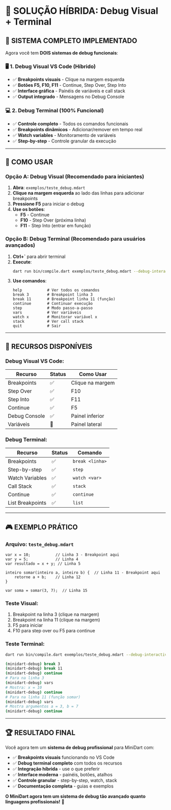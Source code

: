 # 🎯 SOLUÇÃO HÍBRIDA: Debug Visual + Terminal

## 🎉 **SISTEMA COMPLETO IMPLEMENTADO**

Agora você tem **DOIS sistemas de debug funcionais**:

### 🖥️ **1. Debug Visual VS Code (Híbrido)**
- ✅ **Breakpoints visuais** - Clique na margem esquerda
- ✅ **Botões F5, F10, F11** - Continue, Step Over, Step Into
- ✅ **Interface gráfica** - Painéis de variáveis e call stack
- ✅ **Output integrado** - Mensagens no Debug Console

### 💻 **2. Debug Terminal (100% Funcional)**
- ✅ **Controle completo** - Todos os comandos funcionais
- ✅ **Breakpoints dinâmicos** - Adicionar/remover em tempo real
- ✅ **Watch variables** - Monitoramento de variáveis
- ✅ **Step-by-step** - Controle granular da execução

---

## 🚀 **COMO USAR**

### **Opção A: Debug Visual (Recomendado para iniciantes)**

1. **Abra**: `exemplos/teste_debug.mdart`
2. **Clique na margem esquerda** ao lado das linhas para adicionar breakpoints
3. **Pressione F5** para iniciar o debug
4. **Use os botões**:
   - **F5** - Continue
   - **F10** - Step Over (próxima linha)
   - **F11** - Step Into (entrar em função)

### **Opção B: Debug Terminal (Recomendado para usuários avançados)**

1. **Ctrl+`** para abrir terminal
2. **Execute**:
   ```bash
   dart run bin/compile.dart exemplos/teste_debug.mdart --debug-interactive
   ```
3. **Use comandos**:
   ```
   help           # Ver todos os comandos
   break 3        # Breakpoint linha 3
   break 11       # Breakpoint linha 11 (função)
   continue       # Continuar execução
   step           # Modo passo-a-passo
   vars           # Ver variáveis
   watch x        # Monitorar variável x
   stack          # Ver call stack
   quit           # Sair
   ```

---

## 🎯 **RECURSOS DISPONÍVEIS**

### **Debug Visual VS Code:**
| Recurso | Status | Como Usar |
|---------|--------|-----------|
| Breakpoints | ✅ | Clique na margem |
| Step Over | ✅ | F10 |
| Step Into | ✅ | F11 |
| Continue | ✅ | F5 |
| Debug Console | ✅ | Painel inferior |
| Variáveis | 🔄 | Painel lateral |

### **Debug Terminal:**
| Recurso | Status | Comando |
|---------|--------|---------|
| Breakpoints | ✅ | `break <linha>` |
| Step-by-step | ✅ | `step` |
| Watch Variables | ✅ | `watch <var>` |
| Call Stack | ✅ | `stack` |
| Continue | ✅ | `continue` |
| List Breakpoints | ✅ | `list` |

---

## 🎮 **EXEMPLO PRÁTICO**

### **Arquivo: `teste_debug.mdart`**
```minidart
var x = 10;           // Linha 3 - Breakpoint aqui
var y = 5;            // Linha 4
var resultado = x + y; // Linha 5

inteiro somar(inteiro a, inteiro b) {  // Linha 11 - Breakpoint aqui
    retorne a + b;    // Linha 12
}

var soma = somar(3, 7);  // Linha 15
```

### **Teste Visual:**
1. Breakpoint na linha 3 (clique na margem)
2. Breakpoint na linha 11 (clique na margem)
3. F5 para iniciar
4. F10 para step over ou F5 para continue

### **Teste Terminal:**
```bash
dart run bin/compile.dart exemplos/teste_debug.mdart --debug-interactive

(minidart-debug) break 3
(minidart-debug) break 11
(minidart-debug) continue
# Para na linha 3
(minidart-debug) vars
# Mostra: x = 10
(minidart-debug) continue
# Para na linha 11 (função somar)
(minidart-debug) vars
# Mostra argumentos a = 3, b = 7
(minidart-debug) continue
```

---

## 🏆 **RESULTADO FINAL**

Você agora tem um **sistema de debug profissional** para MiniDart com:

- ✅ **Breakpoints visuais** funcionando no VS Code
- ✅ **Debug terminal completo** com todos os recursos
- ✅ **Integração híbrida** - use o que preferir
- ✅ **Interface moderna** - painéis, botões, atalhos
- ✅ **Controle granular** - step-by-step, watch, stack
- ✅ **Documentação completa** - guias e exemplos

**O MiniDart agora tem um sistema de debug tão avançado quanto linguagens profissionais!** 🎉
